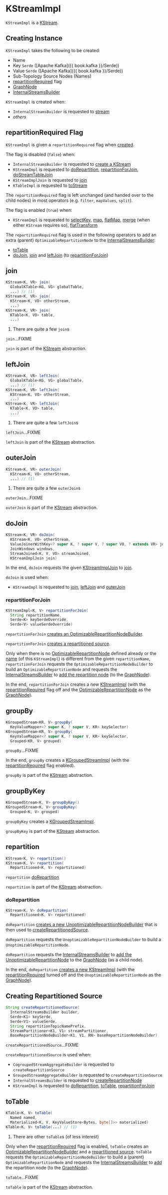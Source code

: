 # KStreamImpl

`KStreamImpl` is a [KStream](KStream.md).

## Creating Instance

`KStreamImpl` takes the following to be created:

* <span id="name"> Name
* <span id="keySerde"> Key `Serde` ([Apache Kafka]({{ book.kafka }}/Serde))
* <span id="valueSerde"> Value `Serde` ([Apache Kafka]({{ book.kafka }}/Serde))
* <span id="subTopologySourceNodes"> Sub-Topology Source Nodes (Names)
* [repartitionRequired](#repartitionRequired) flag
* <span id="graphNode"> [GraphNode](GraphNode.md)
* <span id="builder"> [InternalStreamsBuilder](InternalStreamsBuilder.md)

`KStreamImpl` is created when:

* `InternalStreamsBuilder` is requested to [stream](InternalStreamsBuilder.md#stream)
* _others_

## <span id="repartitionRequired"> repartitionRequired Flag

`KStreamImpl` is given a `repartitionRequired` flag when [created](#creating-instance).

The flag is disabled (`false`) when:

* `InternalStreamsBuilder` is requested to [create a KStream](InternalStreamsBuilder.md#stream)
* `KStreamImpl` is requested to [doRepartition](#doRepartition), [repartitionForJoin](#repartitionForJoin), [doStreamTableJoin](#doStreamTableJoin)
* `KStreamImplJoin` is requested to [join](KStreamImplJoin.md#join)
* `KTableImpl` is requested to [toStream](KTableImpl.md#toStream)

The `repartitionRequired` flag is left unchanged (and handed over to the child nodes) in most operators (e.g. `filter`, `mapValues`, `split`).

The flag is enabled (`true`) when:

* `KStreamImpl` is requested to [selectKey](#selectKey), [map](#map), [flatMap](#flatMap), [merge](#merge) (when either `KStream` requires so), [flatTransform](#flatTransform)

The `repartitionRequired` flag is used in the following operators to add an extra (parent) `OptimizableRepartitionNode` to the [InternalStreamsBuilder](#builder):

* [toTable](#toTable)
* [doJoin](#doJoin), [join](#join) and [leftJoin](#leftJoin) (to [repartitionForJoin](#repartitionForJoin))

## <span id="join"> join

```java
KStream<K, VR> join(
  GlobalKTable<KG, VG> globalTable,
  ...) // (1)
KStream<K, VR> join(
  KStream<K, VO> otherStream,
  ...)
KStream<K, VR> join(
  KTable<K, VO> table,
  ...)
```

1. There are quite a few `join`s

`join`...FIXME

`join` is part of the [KStream](KStream.md#join) abstraction.

## <span id="leftJoin"> leftJoin

```java
KStream<K, VR> leftJoin(
  GlobalKTable<KG, VG> globalTable,
  ...) // (1)
KStream<K, VR> leftJoin(
  KStream<K, VO> otherStream,
  ...)
KStream<K, VR> leftJoin(
  KTable<K, VO> table,
  ...)
```

1. There are quite a few `leftJoin`s

`leftJoin`...FIXME

`leftJoin` is part of the [KStream](KStream.md#leftJoin) abstraction.

## <span id="outerJoin"> outerJoin

```java
KStream<K, VR> outerJoin(
  KStream<K, VO> otherStream,
  ...) // (1)
```

1. There are quite a few `outerJoin`s

`outerJoin`...FIXME

`outerJoin` is part of the [KStream](KStream.md#outerJoin) abstraction.

## <span id="doJoin"> doJoin

```java
KStream<K, VR> doJoin(
  KStream<K, VO> otherStream,
  ValueJoinerWithKey<? super K, ? super V, ? super VO, ? extends VR> joiner,
  JoinWindows windows,
  StreamJoined<K, V, VO> streamJoined,
  KStreamImplJoin join)
```

In the end, `doJoin` requests the given [KStreamImplJoin](KStreamImplJoin.md) to [join](KStreamImplJoin.md#join).

`doJoin` is used when:

* `KStreamImpl` is requested to [join](#join), [leftJoin](#leftJoin) and [outerJoin](#outerJoin)

### <span id="repartitionForJoin"> repartitionForJoin

```java
KStreamImpl<K, V> repartitionForJoin(
  String repartitionName,
  Serde<K> keySerdeOverride,
  Serde<V> valueSerdeOverride)
```

`repartitionForJoin` [creates an OptimizableRepartitionNodeBuilder](OptimizableRepartitionNode.md#optimizableRepartitionNodeBuilder).

`repartitionForJoin` [creates a repartitioned source](#createRepartitionedSource).

Only when there is no [OptimizableRepartitionNode](#repartitionNode) defined already or the [name](AbstractStream.md#name) (of this `KStreamImpl`) is different from the given `repartitionName`, `repartitionForJoin` requests the `OptimizableRepartitionNodeBuilder` to build an `OptimizableRepartitionNode` and requests the [InternalStreamsBuilder](#builder) to [add the repartition node](InternalStreamsBuilder.md#addGraphNode) (to the [GraphNode](AbstractStream.md#graphNode)).

In the end, `repartitionForJoin` creates a new [KStreamImpl](#creating-instance) (with the [repartitionRequired](#repartitionRequired) flag off and the [OptimizableRepartitionNode](#repartitionNode) as the [GraphNode](#graphNode)).

## <span id="groupBy"> groupBy

```java
KGroupedStream<KR, V> groupBy(
  KeyValueMapper<? super K, ? super V, KR> keySelector)
KGroupedStream<KR, V> groupBy(
  KeyValueMapper<? super K, ? super V, KR> keySelector,
  Grouped<KR, V> grouped)
```

`groupBy`...FIXME

In the end, `groupBy` creates a [KGroupedStreamImpl](KGroupedStreamImpl.md) (with the [repartitionRequired](KGroupedStreamImpl.md#repartitionRequired) flag enabled).

`groupBy` is part of the [KStream](KStream.md#groupBy) abstraction.

## <span id="groupByKey"> groupByKey

```java
KGroupedStream<K, V> groupByKey()
KGroupedStream<K, V> groupByKey(
  Grouped<K, V> grouped)
```

`groupByKey` creates a [KGroupedStreamImpl](KGroupedStreamImpl.md).

`groupByKey` is part of the [KStream](KStream.md#groupByKey) abstraction.

## <span id="repartition"> repartition

```java
KStream<K, V> repartition()
KStream<K, V> repartition(
  Repartitioned<K, V> repartitioned)
```

`repartition` [doRepartition](#doRepartition)

`repartition` is part of the [KStream](KStream.md#repartition) abstraction.

### <span id="doRepartition"> doRepartition

```java
KStream<K, V> doRepartition(
  Repartitioned<K, V> repartitioned)
```

`doRepartition` [creates a new UnoptimizableRepartitionNodeBuilder](UnoptimizableRepartitionNode.md#unoptimizableRepartitionNodeBuilder) that is then used to [createRepartitionedSource](#createRepartitionedSource).

`doRepartition` requests the `UnoptimizableRepartitionNodeBuilder` to build a `UnoptimizableRepartitionNode`.

`doRepartition` requests the [InternalStreamsBuilder](AbstractStream.md#builder) to [add the UnoptimizableRepartitionNode](InternalStreamsBuilder.md#addGraphNode) to the [GraphNode](AbstractStream.md#graphNode) (as a child node).

In the end, `doRepartition` [creates a new KStreamImpl](#creating-instance) (with the [repartitionRequired](#repartitionRequired) turned off and the `UnoptimizableRepartitionNode` as the [GraphNode](#graphNode)).

## <span id="createRepartitionedSource"> Creating Repartitioned Source

```java
String createRepartitionedSource(
  InternalStreamsBuilder builder,
  Serde<K1> keySerde,
  Serde<V1> valueSerde,
  String repartitionTopicNamePrefix,
  StreamPartitioner<K1, V1> streamPartitioner,
  BaseRepartitionNodeBuilder<K1, V1, RN> baseRepartitionNodeBuilder)
```

`createRepartitionedSource`...FIXME

`createRepartitionedSource` is used when:

* `CogroupedStreamAggregateBuilder` is requested to `createRepartitionSource`
* `GroupedStreamAggregateBuilder` is requested to `createRepartitionSource`
* `InternalStreamsBuilder` is requested to [createRepartitionNode](InternalStreamsBuilder.md#createRepartitionNode)
* `KStreamImpl` is requested to [doRepartition](#doRepartition), [toTable](#toTable), [repartitionForJoin](#repartitionForJoin)

## <span id="toTable"> toTable

```java
KTable<K, V> toTable(
  Named named,
  Materialized<K, V, KeyValueStore<Bytes, byte[]>> materialized)
KTable<K, V> toTable(...) // (1)
```

1. There are other `toTable`s (of less interest)

Only when the [repartitionRequired](#repartitionRequired) flag is enabled, `toTable` creates an [OptimizableRepartitionNodeBuilder](#optimizableRepartitionNodeBuilder) and a [repartitioned source](#createRepartitionedSource). `toTable` requests the `OptimizableRepartitionNodeBuilder` to build a (parent) `OptimizableRepartitionNode` and requests the [InternalStreamsBuilder](#builder) to [add](InternalStreamsBuilder.md#addGraphNode) the repartition node (to the [GraphNode](#graphNode)).

`toTable`...FIXME

`toTable` is part of the [KStream](KStream.md#toTable) abstraction.
